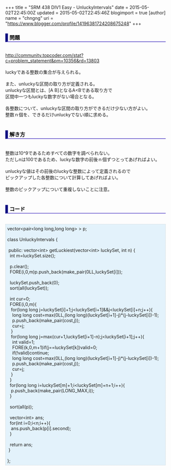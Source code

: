 +++
title = "SRM 438 DIV1 Easy - UnluckyIntervals"
date = 2015-05-02T22:45:00Z
updated = 2015-05-02T22:45:46Z
blogimport = true 
[author]
	name = "chngng"
	uri = "https://www.blogger.com/profile/14196381724208675248"
+++

<div dir="ltr" style="text-align: left;" trbidi="on"><h3 style="border-bottom: 2px solid slateblue; border-left: 8px solid navy; color: black; padding: 0px 0px 1px 5px;">問題 </h3><br /><a href="http://community.topcoder.com/stat?c=problem_statement&amp;pm=10356&amp;rd=13803" target="_blank">http://community.topcoder.com/stat?c=problem_statement&amp;pm=10356&amp;rd=13803</a><br /><br />luckyである整数の集合が与えられる。<br /><br />また、unluckyな区間の取り方が定義される。<br />unluckyな区間とは、[A B]となるA&lt;Bである取り方で<br />区間中一つもluckyな数字がない場合となる。<br /><br />各整数について、unluckyな区間の取り方ができるだけ少ない方がよい。<br />整数ｎ個を、できるだけunluckyでない順に求める。<br /><br /><h3 style="border-bottom: 2px solid slateblue; border-left: 8px solid navy; color: black; padding: 0px 0px 1px 5px;">解き方 </h3><br />整数は10^9であるためすべての数字を調べられない。<br />ただしnは100であるため、luckyな数字の前後ｎ個ずつとってあげればよい。<br /><br />unluckyな値はその前後のluckyな整数によって定義されるので<br />ピックアップした各整数について計算してあげればよい。<br /><br />整数のピックアップについて重複しないことに注意。<br /><br /><h3 style="border-bottom: 2px solid slateblue; border-left: 8px solid navy; color: black; padding: 0px 0px 1px 5px;">コード </h3><br /><div style="background-color: #e3f2fb; border: 1px dotted #CCCCCC; padding: 5px;">vector&lt;pair&lt;long long,long long&gt; &gt; p;<br /><br />class UnluckyIntervals {<br /><br /><span class="Apple-tab-span" style="white-space: pre;"> </span>public: vector&lt;int&gt; getLuckiest(vector&lt;int&gt; luckySet, int n) {<br /><span class="Apple-tab-span" style="white-space: pre;">  </span>int m=luckySet.size();<br /><br /><span class="Apple-tab-span" style="white-space: pre;">  </span>p.clear();<br /><span class="Apple-tab-span" style="white-space: pre;">  </span>FORE(i,0,m)p.push_back(make_pair(0LL,luckySet[i]));<br /><br /><span class="Apple-tab-span" style="white-space: pre;">  </span>luckySet.push_back(0);<br /><span class="Apple-tab-span" style="white-space: pre;">  </span>sort(all(luckySet));<br /><br /><span class="Apple-tab-span" style="white-space: pre;">  </span>int cur=0;<br /><span class="Apple-tab-span" style="white-space: pre;">  </span>FORE(i,0,m){<br /><span class="Apple-tab-span" style="white-space: pre;">   </span>for(long long j=luckySet[i]+1;j&lt;luckySet[i+1]&amp;&amp;j&lt;luckySet[i]+n;j++){<br /><span class="Apple-tab-span" style="white-space: pre;">    </span>long long cost=max(0LL,(long long)(luckySet[i+1]-j)*(j-luckySet[i])-1);<br /><span class="Apple-tab-span" style="white-space: pre;">    </span>p.push_back(make_pair(cost,j));<br /><span class="Apple-tab-span" style="white-space: pre;">    </span>cur=j;<br /><span class="Apple-tab-span" style="white-space: pre;">   </span>}<br /><span class="Apple-tab-span" style="white-space: pre;">   </span>for(long long j=max(cur+1,luckySet[i+1]-n);j&lt;luckySet[i+1];j++){<br /><span class="Apple-tab-span" style="white-space: pre;">    </span>int valid=1;<br /><span class="Apple-tab-span" style="white-space: pre;">    </span>FORE(k,0,m+1)if(j==luckySet[k])valid=0;<br /><span class="Apple-tab-span" style="white-space: pre;">    </span>if(!valid)continue;<br /><span class="Apple-tab-span" style="white-space: pre;">    </span>long long cost=max(0LL,(long long)(luckySet[i+1]-j)*(j-luckySet[i])-1);<br /><span class="Apple-tab-span" style="white-space: pre;">    </span>p.push_back(make_pair(cost,j));<br /><span class="Apple-tab-span" style="white-space: pre;">    </span>cur=j;<br /><span class="Apple-tab-span" style="white-space: pre;">   </span>}<br /><span class="Apple-tab-span" style="white-space: pre;">  </span>}<br /><span class="Apple-tab-span" style="white-space: pre;">  </span>for(long long i=luckySet[m]+1;i&lt;luckySet[m]+n+1;i++){<br /><span class="Apple-tab-span" style="white-space: pre;">   </span>p.push_back(make_pair(LONG_MAX,i));<br /><span class="Apple-tab-span" style="white-space: pre;">  </span>}<br /><br /><span class="Apple-tab-span" style="white-space: pre;">  </span>sort(all(p));<br /><br /><span class="Apple-tab-span" style="white-space: pre;">  </span>vector&lt;int&gt; ans;<br /><span class="Apple-tab-span" style="white-space: pre;">  </span>for(int i=0;i&lt;n;i++){<br /><span class="Apple-tab-span" style="white-space: pre;">   </span>ans.push_back(p[i].second);<br /><span class="Apple-tab-span" style="white-space: pre;">  </span>}<br /><br /><span class="Apple-tab-span" style="white-space: pre;">  </span>return ans;<br /><span class="Apple-tab-span" style="white-space: pre;"> </span>}<br /><br />};</div></div>
